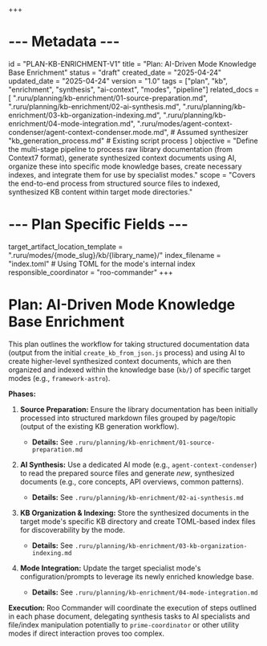 +++
# --- Metadata ---
id = "PLAN-KB-ENRICHMENT-V1"
title = "Plan: AI-Driven Mode Knowledge Base Enrichment"
status = "draft"
created_date = "2025-04-24"
updated_date = "2025-04-24"
version = "1.0"
tags = ["plan", "kb", "enrichment", "synthesis", "ai-context", "modes", "pipeline"]
related_docs = [
    ".ruru/planning/kb-enrichment/01-source-preparation.md",
    ".ruru/planning/kb-enrichment/02-ai-synthesis.md",
    ".ruru/planning/kb-enrichment/03-kb-organization-indexing.md",
    ".ruru/planning/kb-enrichment/04-mode-integration.md",
    ".ruru/modes/agent-context-condenser/agent-context-condenser.mode.md", # Assumed synthesizer
    "kb_generation_process.md" # Existing script process
]
objective = "Define the multi-stage pipeline to process raw library documentation (from Context7 format), generate synthesized context documents using AI, organize these into specific mode knowledge bases, create necessary indexes, and integrate them for use by specialist modes."
scope = "Covers the end-to-end process from structured source files to indexed, synthesized KB content within target mode directories."
# --- Plan Specific Fields ---
target_artifact_location_template = ".ruru/modes/{mode_slug}/kb/{library_name}/"
index_filename = "index.toml" # Using TOML for the mode's internal index
responsible_coordinator = "roo-commander"
+++

# Plan: AI-Driven Mode Knowledge Base Enrichment

This plan outlines the workflow for taking structured documentation data (output from the initial `create_kb_from_json.js` process) and using AI to create higher-level synthesized context documents, which are then organized and indexed within the knowledge base (`kb/`) of specific target modes (e.g., `framework-astro`).

**Phases:**

1.  **Source Preparation:** Ensure the library documentation has been initially processed into structured markdown files grouped by page/topic (output of the existing KB generation workflow).
    *   **Details:** See `.ruru/planning/kb-enrichment/01-source-preparation.md`

2.  **AI Synthesis:** Use a dedicated AI mode (e.g., `agent-context-condenser`) to read the prepared source files and generate *new*, synthesized documents (e.g., core concepts, API overviews, common patterns).
    *   **Details:** See `.ruru/planning/kb-enrichment/02-ai-synthesis.md`

3.  **KB Organization & Indexing:** Store the synthesized documents in the target mode's specific KB directory and create TOML-based index files for discoverability by the mode.
    *   **Details:** See `.ruru/planning/kb-enrichment/03-kb-organization-indexing.md`

4.  **Mode Integration:** Update the target specialist mode's configuration/prompts to leverage its newly enriched knowledge base.
    *   **Details:** See `.ruru/planning/kb-enrichment/04-mode-integration.md`

**Execution:** Roo Commander will coordinate the execution of steps outlined in each phase document, delegating synthesis tasks to AI specialists and file/index manipulation potentially to `prime-coordinator` or other utility modes if direct interaction proves too complex.